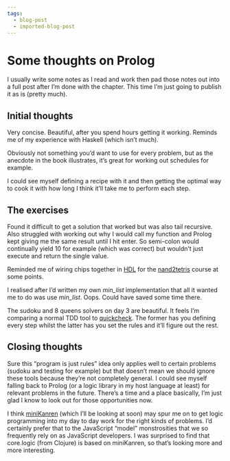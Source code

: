 ```yaml
---
tags:
  - blog-post
  - imported-blog-post
---
```

# Some thoughts on Prolog

I usually write some notes as I read and work then pad those notes out into a full post after I’m done with the chapter. This time I’m just going to publish it as is (pretty much).

## Initial thoughts

Very concise. Beautiful, after you spend hours getting it working. Reminds me of my experience with Haskell (which isn’t much).

Obviously not something you’d want to use for every problem, but as the anecdote in the book illustrates, it’s great for working out schedules for example.

I could see myself defining a recipe with it and then getting the optimal way to cook it with how long I think it’ll take me to perform each step.

## The exercises

Found it difficult to get a solution that worked but was also tail recursive. Also struggled with working out why I would call my function and Prolog kept giving me the same result until I hit enter. So semi-colon would continually yield 10 for example (which was correct) but wouldn’t just execute and return the single value.

Reminded me of wiring chips together in [HDL](http://en.wikipedia.org/wiki/Hardware_description_language) for the [nand2tetris](https://www.coursera.org/course/nand2tetris1) course at some points.

I realised after I’d written my own _min_list_ implementation that all it wanted me to do was use _min_list_. Oops. Could have saved some time there.

The sudoku and 8 queens solvers on day 3 are beautiful. It feels I’m comparing a normal TDD tool to [quickcheck](https://hackage.haskell.org/package/QuickCheck). The former has you defining every step whilst the latter has you set the rules and it’ll figure out the rest.

## Closing thoughts

Sure this “program is just rules” idea only applies well to certain problems (sudoku and testing for example) but that doesn’t mean we should ignore these tools because they’re not completely general. I could see myself falling back to Prolog (or a logic library in my host language at least) for relevant problems in the future. There’s a time and a place basically, I’m just glad I know to look out for those opportunities now.

I think [miniKanren](http://minikanren.org/) (which I’ll be looking at soon) may spur me on to get logic programming into my day to day work for the right kinds of problems. I’d certainly prefer that to the JavaScript “model” monstrosities that we so frequently rely on as JavaScript developers. I was surprised to find that core.logic (from Clojure) is based on miniKanren, so that’s looking more and more interesting.
